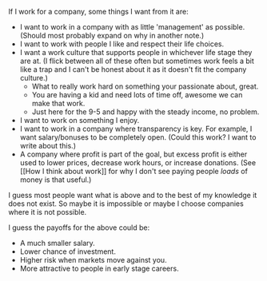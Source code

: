 
If I work for a company, some things I want from it are:
- I want to work in a company with as little 'management' as possible. (Should most probably expand on why in another note.)
- I want to work with people I like and respect their life choices.
- I want a work culture that supports people in whichever life stage they are at. (I flick between all of these often but sometimes work feels a bit like a trap and I can't be honest about it as it doesn't fit the company culture.)
  - What to really work hard on something your passionate about, great.
  - You are having a kid and need lots of time off, awesome we can make that work.
  - Just here for the 9-5 and happy with the steady income, no problem.
- I want to work on something I enjoy.
- I want to work in a company where transparency is key. For example, I want salary/bonuses to be completely open. (Could this work? I want to write about this.)
- A company where profit is part of the goal, but excess profit is either used to lower prices, decrease work hours, or increase donations. (See [[How I think about work]] for why I don't see paying people *loads* of money is that useful.)

I guess most people want what is above and to the best of my knowledge it does not exist.
So maybe it is impossible or maybe I choose companies where it is not possible.

I guess the payoffs for the above could be:
- A much smaller salary.
- Lower chance of investment.
- Higher risk when markets move against you.
- More attractive to people in early stage careers.

